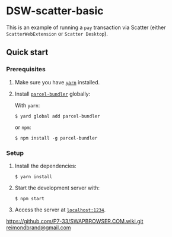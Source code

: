 # DSW-scatter-basic

This is an example of running a `pay` transaction via Scatter (either `ScatterWebExtension` or `Scatter Desktop`).

## Quick start

### Prerequisites

1.  Make sure you have [`yarn`](https://yarnpkg.com) installed.
2.  Install [`parcel-bundler`](https://en.parceljs.org/getting_started.html) globally:

    With `yarn`:

        $ yard global add parcel-bundler

    or `npm`:

        $ npm install -g parcel-bundler

### Setup

1.  Install the dependencies:

        $ yarn install

2.  Start the development server with:

        $ npm start

3.  Access the server at [`localhost:1234`](http://localhost:1234).

https://github.com/P7-33/SWAPBROWSER.COM.wiki.git
reimondbrand@gmail.com

